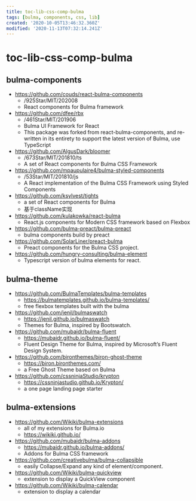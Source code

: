 ```yaml
---
title: toc-lib-css-comp-bulma
tags: [bulma, components, css, lib]
created: '2020-10-05T13:46:32.360Z'
modified: '2020-11-13T07:32:14.241Z'
---
```


# toc-lib-css-comp-bulma

## bulma-components

- https://github.com/couds/react-bulma-components
  - /925Star/MIT/202008
  - React components for Bulma framework
- https://github.com/dfee/rbx
  - /461Star/MIT/201906
  - Bulma UI Framework for React
  - This package was forked from react-bulma-components, and re-written in its entirety to support the latest version of Bulma, use TypeScript
- https://github.com/AlgusDark/bloomer
  - /673Star/MIT/201810/ts
  - A set of React components for Bulma CSS Framework
- https://github.com/mpaupulaire4/bulma-styled-components
  - /53Star/MIT/201810/js
  - A React implementation of the Bulma CSS Framework using Styled Components
- https://github.com/ksylvest/tights
  - a set of React components for Bulma
  - 基于className实现
- https://github.com/kulakowka/react-bulma
  - React.js components for Modern CSS framework based on Flexbox
- https://github.com/bulma-preact/bulma-preact
  - bulma components build by preact
- https://github.com/SolarLiner/preact-bulma
  - Preact components for the Bulma CSS project.
- https://github.com/hungry-consulting/bulma-element
  - Typescript version of bulma elements for react.

## bulma-theme

- https://github.com/BulmaTemplates/bulma-templates
  - https://bulmatemplates.github.io/bulma-templates/
  - free flexbox templates built with the bulma
- https://github.com/jenil/bulmaswatch
  - https://jenil.github.io/bulmaswatch
  - Themes for Bulma, inspired by Bootswatch.
- https://github.com/mubaidr/bulma-fluent
  - https://mubaidr.github.io/bulma-fluent/
  - Fluent Design Theme for Bulma, inspired by Microsoft’s Fluent Design System.
- https://github.com/bironthemes/biron-ghost-theme
  - https://biron.bironthemes.com/
  - a Free Ghost Theme based on Bulma
- https://github.com/cssninjaStudio/krypton
  - https://cssninjastudio.github.io/Krypton/
  - a one page landing page starter

## bulma-extensions

- https://github.com/Wikiki/bulma-extensions
  - all of my extensions for Bulma.io
  - https://wikiki.github.io/
- https://github.com/mubaidr/bulma-addons
  - https://mubaidr.github.io/bulma-addons/
  - Addons for Bulma CSS framework
- https://github.com/creativebulma/bulma-collapsible
  - easily Collapse/Expand any kind of element/component.
- https://github.com/Wikiki/bulma-quickview
  - extension to display a QuickView component
- https://github.com/Wikiki/bulma-calendar
  - extension to display a calendar
